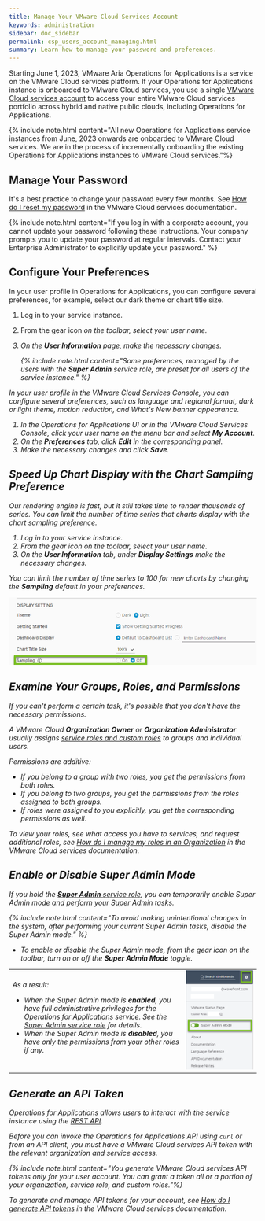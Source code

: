 ```yaml
---
title: Manage Your VMware Cloud Services Account
keywords: administration
sidebar: doc_sidebar
permalink: csp_users_account_managing.html
summary: Learn how to manage your password and preferences.
---
```


Starting June 1, 2023, VMware Aria Operations for Applications is a service on the VMware Cloud services platform. If your Operations for Applications instance is onboarded to VMware Cloud services, you use a single [VMware Cloud services account](csp_getting_started.html#what-is-a-vmware-cloud-services-account) to access your entire VMware Cloud services portfolio across hybrid and native public clouds, including Operations for Applications.

{% include note.html content="All new Operations for Applications service instances from June, 2023 onwards are onboarded to VMware Cloud services. We are in the process of incrementally onboarding the existing Operations for Applications instances to VMware Cloud services."%}

## Manage Your Password

It's a best practice to change your password every few months. See [How do I reset my password](https://docs.vmware.com/en/VMware-Cloud-services/services/Using-VMware-Cloud-Services/GUID-8FD73719-36EE-4414-B3A2-AA1B9687BE4D.html) in the VMware Cloud services documentation.

{% include note.html content="If you log in with a corporate account, you cannot update your password following these instructions. Your company prompts you to update your password at regular intervals. Contact your Enterprise Administrator to explicitly update your password." %}

## Configure Your Preferences

In your user profile in Operations for Applications, you can configure several preferences, for example, select our dark theme or chart title size.
1. Log in to your service instance.
1. From the gear icon <i class="fa fa-cog"/> on the toolbar, select your user name.
1. On the **User Information** page, make the necessary changes.

    {% include note.html content="Some preferences, managed by the users with the **Super Admin** service role, are preset for all users of the service instance." %}

In your user profile in the VMware Cloud Services Console, you can configure several preferences, such as language and regional format, dark or light theme, motion reduction, and What's New banner appearance.
1. In the Operations for Applications UI or in the VMware Cloud Services Console, click your user name on the menu bar and select **My Account**.
1. On the **Preferences** tab, click **Edit** in the corresponding panel.
1. Make the necessary changes and click **Save**.

## Speed Up Chart Display with the Chart Sampling Preference

Our rendering engine is fast, but it still takes time to render thousands of series. You can limit the number of time series that charts display with the chart sampling preference.

1. Log in to your service instance.
1. From the gear icon <i class="fa fa-cog"/> on the toolbar, select your user name.
1. On the **User Information** tab, under **Display Settings** make the necessary changes.

You can limit the number of time series to 100 for new charts by changing the **Sampling** default in your preferences.

![sampling preference](images/sampling_preference.png)


## Examine Your Groups, Roles, and Permissions

If you can't perform a certain task, it's possible that you don't have the necessary permissions.

A VMware Cloud **Organization Owner** or **Organization Administrator** usually assigns [service roles and custom roles](csp_users_roles.html) to groups and individual users.

Permissions are additive:
* If you belong to a group with two roles, you get the permissions from both roles.
* If you belong to two groups, you get the permissions from the roles assigned to both groups.
* If roles were assigned to you explicitly, you get the corresponding permissions as well.

To view your roles, see what access you have to services, and request additional roles, see [How do I manage my roles in an Organization](https://docs.vmware.com/en/VMware-Cloud-services/services/Using-VMware-Cloud-Services/GUID-528C2CE3-6335-43A2-99F1-B722464F0A1D.html) in the VMware Cloud services documentation.

## Enable or Disable Super Admin Mode

If you hold the [**Super Admin** service role](csp_users_roles.html#operations-for-applications-service-roles-built-in), you can temporarily enable Super Admin mode and perform your Super Admin tasks.

{% include note.html content="To avoid making unintentional changes in the system, after performing your current Super Admin tasks, disable the Super Admin mode." %}

* To enable or disable the Super Admin mode, from the gear icon <i class="fa fa-cog"/> on the toolbar, turn on or off the **Super Admin Mode** toggle.

<table>
    <tbody>
        <tr>
            <td width="70%">As a result:
            <ul>
            <li>When the Super Admin mode is <strong>enabled</strong>, you have full administrative privileges for the Operations for Applications service. See the <a href="csp_getting_started.html#super-admin">Super Admin service role</a> for details.</li>
            <li>When the Super Admin mode is <strong>disabled</strong>, you have only the permissions from your other roles if any.</li>
            </ul></td>
            <td width="30%"><img src="/images/super_admin_mode.png" alt="A screenshot of the drop-down menu with the Super Admin Mode toggle.">
            </td>
        </tr>
    </tbody>
</table>

## Generate an API Token

Operations for Applications allows users to interact with the service instance using the [REST API](wavefront_api.html).

Before you can invoke the Operations for Applications API using `curl` or from an API client, you must have a VMware Cloud services API token with the relevant organization and service access. 

{% include note.html content="You generate VMware Cloud services API tokens only for your user account. You can grant a token all or a portion of your organization, service role, and custom roles."%}

To generate and manage API tokens for your account, see [How do I generate API tokens](https://docs.vmware.com/en/VMware-Cloud-services/services/Using-VMware-Cloud-Services/GUID-E2A3B1C1-E9AD-4B00-A6B6-88D31FCDDF7C.html) in the VMware Cloud services documentation.